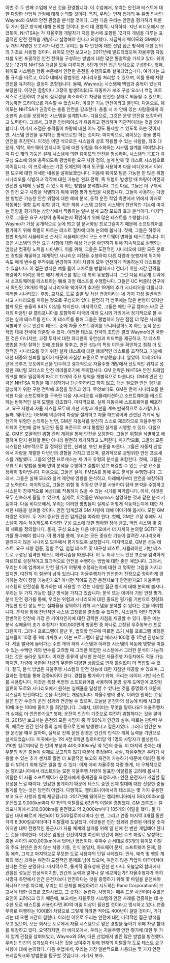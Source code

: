 이번 주 두 번째 수업에 오신 것을 환영합니다. 이 수업에서, 우리는 안전과 테스트에 대한 다양한 산업적 관점에 대해 논의할 것이다. 특히, 우리는 먼저 업계의 두 유명 인사인 Waymo와 GM의 안전 관점을 분석할 것이다. 그런 다음 우리는 안전을 평가하기 위한 두 가지 접근 방식에 대해 논의할 것이다: 분석 대 경험적. 시작하자. 지난 비디오에서 보았듯이, NHTSA는 각 자율주행 개발자가 지침 문서에 포함된 12가지 개념을 다루는 포괄적인 안전 전략을 개발하고 설명해야 한다고 요청했다. 지금까지 웨이모와 GM에서 두 개의 저명한 보고서가 나왔고, 우리는 둘 다 안전에 대한 산업 접근 방식에 대한 논의의 기초로 사용할 것이다. 웨이모 안전 보고서는 2017년에 발표되었으며 자율주행 자동차를 위한 포괄적인 안전 전략을 구성하는 방법에 대한 많은 통찰력을 가지고 있다. 웨이모는 12가지 NHTSA 개념을 모두 다루지만, 5단계 안전 접근 방식으로 구성한다. 첫째, 웨이모 시스템은 행동 수준에서 안전한 운전을 수행하도록 설계되었습니다. 여기에는 교통 규칙을 따르고, ODD 내에서 광범위한 시나리오를 처리할 수 있으며, 이를 통해 차량 안전을 유지하는 결정이 포함됩니다. 둘째, Waymo는 시스템에 백업과 중복이 있는지 보장한다. 이것은 결함이나 고장이 발생하더라도 자동차가 보조 구성 요소나 백업 프로세스로 전환하여 고장의 심각성을 최소화하고 차량을 안전한 상태로 되돌릴 수 있으며, 가능하면 드라이브를 계속할 수 있습니다. 이것은 기능 안전이라고 불린다. 다음으로, 웨이모는 NHTSA가 권장하는 충돌 안전을 강조한다. 충돌 시 차 안에 있는 사람들에게 최소한의 손상을 보장하는 시스템을 설계합니다. 다음으로, 그것은 운영 안전을 보장하려고 노력한다. 그래서, 그것은 인터페이스가 유용하고 편리하며 직관적이라는 것을 의미합니다. 여기서 초점은 승객들이 차량에 대한 어느 정도 통제할 수 있도록 하는 것이지만, 시스템 안전을 유지하는 방식으로만 하는 것이다. 마지막으로, 웨이모는 충돌 방지 안전을 촉진한다. 이것은 어떤 식으로든 시스템과 상호 작용할 수 있는 사람들, 최초 대응자, 역학, 하드웨어 엔지니어 등에 대한 위험을 최소화하는 시스템 설계를 의미합니다. 이 다섯 개의 기둥은 설계 시스템에 의한 웨이모의 안전을 형성하며, 시스템의 목표가 각 구성 요소에 의해 충족되도록 광범위한 요구 사항 정의, 설계 반복 및 테스트 시스템으로 이어집니다. 이 프로세스는 기존 도메인의 여러 도구를 사용하며 다음 비디오에서 이러한 도구에 대한 자세한 내용을 살펴보겠습니다. 처음에 웨이모 팀은 가능한 한 많은 위험 시나리오를 식별하고 각각에 대한 가능한 완화 전략, 즉 위험이 발생할 때 차량이 여전히 안전한 상태에 도달할 수 있도록 하는 방법을 분석합니다. 그런 다음, 그들은 더 구체적인 안전 요구 사항을 식별하기 위해 위험 평가 방법을 사용합니다. 그들이 사용하는 다양한 방법은 가능한 안전 위험에 대한 예비 분석, 동적 운전 작업 측면에서 위에서 아래로 작동하는 결함 트리 위험 평가, 작은 하위 시스템 고장이 시스템의 전반적인 기능에 미치는 영향을 평가하는 상향식에서 작동하는 일부 설계 고장 모드와 효과 분석이다. 마지막으로, 그들은 요구 사항이 충족되는지 확인하기 위해 많은 테스트를 수행합니다. Waymo가 가장 공개적으로 눈에 띄고 잘 문서화된 프로그램이기 때문에 소프트웨어를 평가하기 위해 특별히 따르는 테스트 절차에 대해 논의해 봅시다. 첫째, 그들은 하루에 천만 마일의 시뮬레이션 순서로 시뮬레이션의 모든 소프트웨어 변화를 테스트합니다. 이것은 시스템의 안전 요구 사항에 대한 예상 개선을 확인하기 위해 지속적으로 실행되는 엄청난 컴퓨팅 노력을 나타낸다. 이를 위해, 그들은 도전적인 시나리오에 대한 모든 온로드 경험을 채굴하고 체계적인 시나리오 퍼징을 수행하여 다른 차량과 보행자의 위치와 속도 매개 변수를 무작위로 변경하여 자아 차량이 모두 안전하게 작동하는지 테스트할 수 있습니다. 이 접근 방식은 예를 들어 교차로를 병합하거나 건너기 위한 시간 간격을 해결하기 어려운 하드 에지 케이스를 찾는 데 특히 유용합니다. 그런 다음 비공개 트랙에서 소프트웨어를 테스트하는 폐쇄 과정 테스트를 수행합니다. 그들은 UC 버클리 연구에서 확인된 28개의 핵심 시나리오와 웨이모가 추가한 19개의 추가 시나리오를 다룹니다. 이러한 시나리오는 후방, 교차로, 도로 출발 및 차선 변경이라는 네 가지 가장 일반적인 사고 시나리오를 피하는 것으로 구성되어 있다. 분명히 각 범주에는 많은 변형이 있지만 함께 모든 충돌의 84% 이상을 차지한다. 마지막으로, 그들은 메인 구글 캠퍼스 바로 근처의 마운틴 뷰 캘리포니아를 포함하여 미국의 여러 도시의 거리에서 정기적으로 볼 수 있는 실제 테스트를 한다. 이 테스트를 통해 그들은 평범하지 않은 점점 더 많은 사례를 식별하고 주로 인간이 테스트 중에 자율 소프트웨어를 모니터링하도록 하는 동적 운전 작업 대체 전략에 의존할 수 있다. 이러한 테스트 전략의 조합은 결코 Waymo에만 국한된 것은 아니지만, 고정 투자에 대한 최대한의 유연성과 피드백을 제공하고, 각 테스트 방법을 가장 잘하는 것에 초점을 맞추고, 안전 성능의 특정 이득을 확인하고 점점 더 도전적인 시나리오를 찾기 위한 실제 테스트에 대한 폐쇄적인 테스트를 조작하고, 기술에 대한 대중의 신뢰를 높이기 때문에 사실상 표준으로 부상했습니다. 알았어. 이제 2016년에 크루즈 오토메이션을 인수하고 결과적으로 자율주행 개발에서 선도적인 위치로 성장한 제너럴 모터스의 안전 이데올로기에 주목합시다. GM 전략은 NHTSA 안전 프레임워크를 매우 밀접하게 따르고 12개의 주요 영역을 개별적으로 다룹니다. GM의 안전 전략은 NHTSA 지침을 재구성하거나 단순화하려고 하지 않고, 대신 필요한 안전 평가를 달성하기 위한 구현 전략에 초점을 맞추고 있다. 무엇보다도, GM은 먼저 시나리오를 분석한 다음 소프트웨어를 구축한 다음 시나리오를 시뮬레이션하고 소프트웨어를 테스트하는 반복적인 설계 모델을 강조했다. 마지막으로, 실제 자동차에 소프트웨어를 배포하고, 요구 사항과 자율 시스템 모두에 개선 사항과 개선을 계속 반복적으로 추가합니다. 둘째, 웨이모는 OEM에 의존하여 차량을 설계하고 자율 하드웨어와 관련된 기계적 및 전기적 위험만 논의하는 반면, GM은 자동차를 완전히 스스로 제조하므로 자율주행 하드웨어 전반에 걸쳐 일관된 품질 표준으로 보다 통합된 설계를 시행할 수 있다.  다음으로, GM은 포괄적인 위험 관리 계획을 통해 안전을 보장한다. 그들은 위험을 식별하고 해결하며 단지 완화할 뿐만 아니라 완전히 제거하려고 노력한다. 마지막으로, 그들의 모든 시스템은 내부적으로 잘 정의된 안전, 신뢰성, 보안 표준을 따른다. 그들은 자동차 산업에서 차량을 개발한 다년간의 경험을 가지고 있으며, 결과적으로 광범위한 안전 프로세스를 개발했다. 그들의 안전 프로세스는 세 가지 유형의 분석을 포함한다. 첫째, 그들은 오류 트리 방법을 통해 연역 분석을 수행하고 결함이 있고 해결할 수 있는 구성 요소를 정확히 찾아냅니다. 다음으로, 그들은 설계, FMEA를 통해 유도 분석을 수행합니다. 그래서, 그들은 실패 모드와 설계 제안에 영향을 분석하고, 아래에서부터 안전을 보장하려고 노력한다. 마지막으로, 그들은 위험 및 작동성 연구를 사용하여 탐색 분석을 수행하고 시스템이 잠재적으로 예상대로 작동하지 않을 수 있는 시기를 파악합니다. 이제, 이것은 모두 친숙하게 들릴 수 있으며, 실제로, 이것들은 Waymo가 설명하는 것과 같은 분석 기둥이다. 다음 비디오에서, 우리는 이러한 방법들이 실제로 어떻게 작동하는지에 대한 자세한 내용을 살펴볼 것이다. 안전 임계값과 GM 차량에 대해 이야기해 봅시다. 모든 GM 차량은 적어도 두 가지 중요한 안전 임계값을 따라야 한다. 첫째, GM은 고장 후에도 시스템이 계속 작동하도록 다양한 구성 요소에 대한 명확한 장애 금고, 백업 시스템 및 중복 세트를 정의합니다. 둘째, 구성 요소는 다음 비디오에서 더 자세히 논의할 SOTIF 평가를 통과해야 합니다. 이 평가를 통해, 우리는 모든 중요한 기능이 알려진 시나리오와 알려지지 않은 시나리오 모두에서 평가되도록 보장합니다. 마지막으로, GM은 성능 테스트, 요구 사항 검증, 결함 주입, 침입 테스트 및 내구성 테스트, 시뮬레이션 기반 테스트로 구성된 엄격한 테스트 메커니즘을 따릅니다. 이 두 회사 모두 안전 표준을 엄격하게 따르므로 실질적이고 효과적으로 안전을 수행하는 방법에 대한 좋은 예입니다. 그래서, 우리는 이제 업계에서 안전 평가가 어떻게 수행되는지에 대한 더 명확한 그림을 가지고 있지만, 여전히 이 질문이 남아 있습니다: 자율주행차가 안전한지 진정으로 정확하게 평가하는 것이 정말 가능한가요? 아니면 적어도 인간 운전자보다 안전한가요? 자율주행 시스템의 안전성을 평가하는 데 사용할 수 있는 다양한 접근 방식에 대해 논의해 봅시다. 우리는 두 가지 가능한 접근 방식을 가지고 있습니다: 분석 또는 데이터 기반 안전 평가. 분석 안전 평가를 통해, 우리는 위험과 시나리오에 대한 중요한 평가를 기반으로 정량화 가능한 안전 성능 또는 실패율을 정의하기 위해 시스템을 분석할 수 있다는 것을 의미합니다. 분석을 통해 전반적인 시스템 고장률을 결정할 수 있다면, 시스템의 어떤 측면이 전반적인 안전에 가장 큰 기여자인지에 대한 강력한 지침을 제공할 수 있다. 좋은 예는 분석 실패율의 초기 추정치가 100,000편의 항공편 중 하나로 고정된 우주왕복선 프로그램이다. 그러나 프로그램이 끝난 후, 법의학 연구에 따르면 초기 셔틀 프로그램 비행은 실패율이 10명 중 1에 가까웠고, 이는 프로그램이 끝날 때까지 100명 중 1로만 진행되었다. 셔틀 발사에 들어가는 수천 개의 하위 시스템과 이러한 시스템의 작동에 영향을 미칠 수 있는 수백만 개의 변수를 고려할 때 그러한 복잡한 시스템에서 그러한 분석이 가능하다는 것은 놀라운 일이다. 이러한 종류의 상세한 분석은 자율주행 자동차에도 적용 가능하지만, 차량에 국한된 차량의 무한한 다양한 상황으로 인해 틀림없이 더 복잡할 수 있다. 결국, 분석 방법은 자율주행 시스템의 안전 성능에 대한 지침만 제공할 수 있으며, 그 결과는 경험을 통해 검증되어야 한다. 경험을 평가하기 위해, 우리는 데이터 기반 테스트를 사용합니다. 이것은 특정 버전의 소프트웨어를 사용하여 운영 설계 도메인에 포함된 일련의 도로와 시나리오에서 원하는 실패율을 달성할 수 있다는 것을 증명했기 때문에 시스템이 안전하다는 것을 확신하는 개념입니다. 자율주행의 경우, 이러한 원하는 고장율은 인간 수준의 운전 성과와 연관될 수 있으며, 오늘날 운전자의 성능에 비해 사고를 10배 또는 100배 줄이기를 희망합니다. 그래서, 데이터는 무엇을 말하나요? 자율주행차가 실제로 더 안전한가요? 첫째, 운전이 인간의 기준으로 여전히 위험하다는 것을 알아라. 2015년 보고서는 운전의 모든 사망자 중 약 90%가 인간의 실수, 때로는 판단력 부족, 때로는 인간 인식 등의 실패 등으로 인해 발생했다고 결론지었다. 그러나 인간은 또한 운전을 매우 잘하며, 실제로 전체 운전 환경은 인간의 인식과 계획 능력을 기반으로 설계되었습니다. 미국에서는 1억 4천 6백만 킬로미터당 약 1명의 사망자가 발생한다. 210만 킬로미터당 한 번의 부상과 400,000km당 약 1건의 충돌. 이 마지막 숫자는 대부분의 작은 충돌이 실제로 보고되지 않기 때문에 추정된다. 사실, 자율주행은 우리가 사용할 수 있는 추가 센서로 훨씬 더 포괄적인 보고와 재건이 가능하기 때문에 이러한 통계를 더 밝히기 위해 많은 일을 할 수 있다. 이제 예비 자율주행 차량 통계, 더 구체적으로는 캘리포니아에서 테스트되는 모든 자율주행 차량이 발표한 이탈률을 고려해 봅시다. 이탈은 이 자율 소프트웨어가 운전자에게 통제권을 요청하거나 안전 운전자가 개입할 필요성을 느낄 때이다. 민감한 통계이기 때문에 테스트 중인 전체 함대에 대한 진정한 충돌 통계를 얻는 것은 당연히 어렵다. 다행히도, 캘리포니아에서의 테스트는 몇 가지 유용한 보고 요구 사항과 함께 제공됩니다. 2017년에 웨이모는 캘리포니아에서 563,000km를 운전했고 9,000km마다 약 1번의 이탈률로 63번의 이탈을 경험했다. GM 크루즈는 캘리포니아에서 210,000km를 운전했고 약 2,000km마다 105개의 이탈을 했다. 둘 다 일년 내내 빠르게 개선되어 12,500킬로미터마다 한 번, 그리고 연중 마지막 3개월 동안 각각 8,300킬로미터마다 이탈률에 도달했다. 이것들은 인간 성과와 관련된 어려운 숫자이지만 대략 전형적인 통근자가 자율 체계의 실패를 위해 일 년에 한 번만 개입해야 한다는 것을 의미한다. 이것은 엄청난 진전이지만 여전히 인간이 매년 수조 마일로 달성하는 충돌 사이의 400,000km에서 벗어난 방법이다. 주파수 순서대로 63개의 웨이모 이탈의 주요 원인은 원치 않는 차량 기동, 인식 불일치, 하드웨어 문제, 소프트웨어 문제, 행동 예측, 그리고 마지막으로 무모한 도로 사용자의 단일 사례였다. 인식, 예측 및 행동 계획의 핵심 과제는 여전히 도전적인 문제로 남아 있으며, 여전히 많은 작업이 이루어져야 한다는 것은 분명하다. 마지막으로, 통계적 중요성에 관한 한 마디. 오늘날의 함대에서 관찰된 성능은 인상적이지만, 인간의 능력과 얼마나 잘 비교하는가? 자율주행차가 특히 사망자 측면에서 인간 운전자보다 안전하다는 것을 증명하기 위해 몇 마일을 운전해야 하나요? 보충 자료에, 우리는 이 문제를 해결하려고 시도하는 Rand Corporation의 보고서에 대한 링크를 포함시켰고, 그 숫자는 놀랍다. 사망자는 매우 드문 사건이며 수많은 요인이 고려되고 있기 때문에, 보고서는 자율주행 시스템의 안전 사례를 검증하는 데 순수한 도로 테스트를 사용한다면 80억 마일 이상이 필요할 것이라고 명시하고 있다. 연중무휴로 여행하는 100대의 차량으로 그렇게 하려면 적어도 400년이 걸릴 것이다, 기다리는 데 오랜 시간이 걸린다. 이러한 이유로 우리는 안전에 대한 다각적인 접근 방식을 보고 있으며, 모든 회사는 도로에서 자율 시스템으로 얻은 경험을 높이기 위해 차량 함대를 확장하고 있다. 요약하자면, 이 비디오에서, 우리는 자율주행 안전 평가에 대한 두 가지 업계 관점을 살펴보았고, Waymo와 GM, 다른 산업에서 빌린 많은 방법을 발견했다. 우리는 인간의 성과보다 더 나은 것을 보여주기 위해 현재의 이탈률과 도로 테스트 요구 사항에 대해 논의했다. 다음 수업에서, 우리는 가장 일반적으로 사용되는 몇 가지 안전 프레임워크와 방법론을 탐구할 것입니다. 거기서 보자.